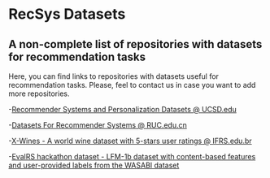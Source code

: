 # RecSys Datasets
## A non-complete list of repositories with datasets for recommendation tasks

Here, you can find links to repositories with datasets useful for recommendation tasks. Please, feel to contact us in case you want to add more repositories.

-[Recommender Systems and Personalization Datasets @ UCSD.edu](https://cseweb.ucsd.edu/~jmcauley/datasets.html)

-[Datasets For Recommender Systems @ RUC.edu.cn](https://github.com/RUCAIBox/RecSysDatasets)

-[X-Wines - A world wine dataset with 5-stars user ratings @ IFRS.edu.br](https://github.com/rogerioxavier/X-Wines)

-[EvalRS hackathon dataset - LFM-1b dataset with content-based features and user-provided labels from the WASABI dataset](https://github.com/RecList/evalRS-KDD-2023)
